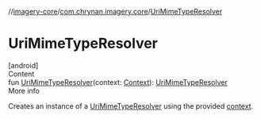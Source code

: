 //[imagery-core](../../index.md)/[com.chrynan.imagery.core](index.md)/[UriMimeTypeResolver](-uri-mime-type-resolver.md)



# UriMimeTypeResolver  
[android]  
Content  
fun [UriMimeTypeResolver](-uri-mime-type-resolver.md)(context: [Context](https://developer.android.com/reference/kotlin/android/content/Context.html)): [UriMimeTypeResolver](-uri-mime-type-resolver/index.md)  
More info  


Creates an instance of a [UriMimeTypeResolver](-uri-mime-type-resolver/index.md) using the provided [context](-uri-mime-type-resolver.md).

  



